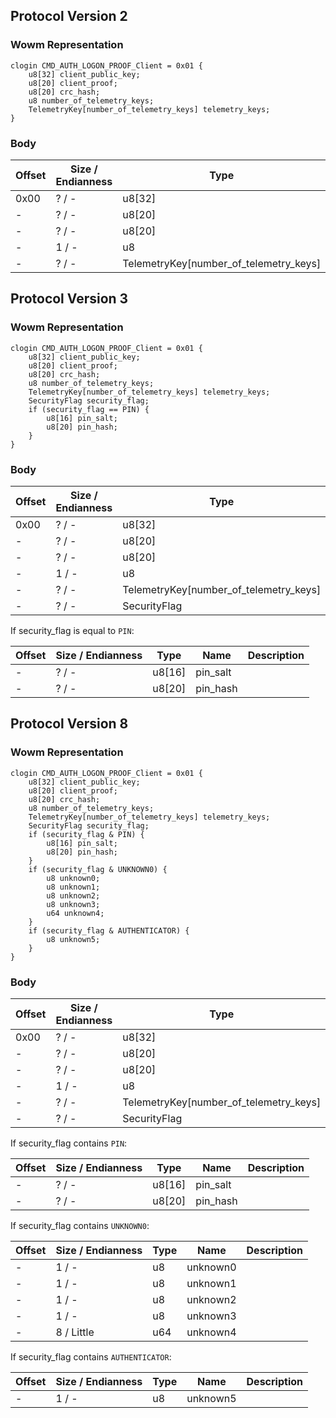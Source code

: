 ## Protocol Version 2

### Wowm Representation
```rust,ignore
clogin CMD_AUTH_LOGON_PROOF_Client = 0x01 {
    u8[32] client_public_key;    
    u8[20] client_proof;    
    u8[20] crc_hash;    
    u8 number_of_telemetry_keys;    
    TelemetryKey[number_of_telemetry_keys] telemetry_keys;    
}
```
### Body
| Offset | Size / Endianness | Type | Name | Description |
| ------ | ----------------- | ---- | ---- | ----------- |
| 0x00 | ? / - | u8[32] | client_public_key |  |
| - | ? / - | u8[20] | client_proof |  |
| - | ? / - | u8[20] | crc_hash |  |
| - | 1 / - | u8 | number_of_telemetry_keys |  |
| - | ? / - | TelemetryKey[number_of_telemetry_keys] | telemetry_keys |  |
## Protocol Version 3

### Wowm Representation
```rust,ignore
clogin CMD_AUTH_LOGON_PROOF_Client = 0x01 {
    u8[32] client_public_key;    
    u8[20] client_proof;    
    u8[20] crc_hash;    
    u8 number_of_telemetry_keys;    
    TelemetryKey[number_of_telemetry_keys] telemetry_keys;    
    SecurityFlag security_flag;    
    if (security_flag == PIN) {        
        u8[16] pin_salt;        
        u8[20] pin_hash;        
    }    
}
```
### Body
| Offset | Size / Endianness | Type | Name | Description |
| ------ | ----------------- | ---- | ---- | ----------- |
| 0x00 | ? / - | u8[32] | client_public_key |  |
| - | ? / - | u8[20] | client_proof |  |
| - | ? / - | u8[20] | crc_hash |  |
| - | 1 / - | u8 | number_of_telemetry_keys |  |
| - | ? / - | TelemetryKey[number_of_telemetry_keys] | telemetry_keys |  |
| - | ? / - | SecurityFlag | security_flag |  |

If security_flag is equal to `PIN`:

| Offset | Size / Endianness | Type | Name | Description |
| ------ | ----------------- | ---- | ---- | ----------- |
| - | ? / - | u8[16] | pin_salt |  |
| - | ? / - | u8[20] | pin_hash |  |
## Protocol Version 8

### Wowm Representation
```rust,ignore
clogin CMD_AUTH_LOGON_PROOF_Client = 0x01 {
    u8[32] client_public_key;    
    u8[20] client_proof;    
    u8[20] crc_hash;    
    u8 number_of_telemetry_keys;    
    TelemetryKey[number_of_telemetry_keys] telemetry_keys;    
    SecurityFlag security_flag;    
    if (security_flag & PIN) {        
        u8[16] pin_salt;        
        u8[20] pin_hash;        
    }    
    if (security_flag & UNKNOWN0) {        
        u8 unknown0;        
        u8 unknown1;        
        u8 unknown2;        
        u8 unknown3;        
        u64 unknown4;        
    }    
    if (security_flag & AUTHENTICATOR) {        
        u8 unknown5;        
    }    
}
```
### Body
| Offset | Size / Endianness | Type | Name | Description |
| ------ | ----------------- | ---- | ---- | ----------- |
| 0x00 | ? / - | u8[32] | client_public_key |  |
| - | ? / - | u8[20] | client_proof |  |
| - | ? / - | u8[20] | crc_hash |  |
| - | 1 / - | u8 | number_of_telemetry_keys |  |
| - | ? / - | TelemetryKey[number_of_telemetry_keys] | telemetry_keys |  |
| - | ? / - | SecurityFlag | security_flag |  |

If security_flag contains `PIN`:

| Offset | Size / Endianness | Type | Name | Description |
| ------ | ----------------- | ---- | ---- | ----------- |
| - | ? / - | u8[16] | pin_salt |  |
| - | ? / - | u8[20] | pin_hash |  |

If security_flag contains `UNKNOWN0`:

| Offset | Size / Endianness | Type | Name | Description |
| ------ | ----------------- | ---- | ---- | ----------- |
| - | 1 / - | u8 | unknown0 |  |
| - | 1 / - | u8 | unknown1 |  |
| - | 1 / - | u8 | unknown2 |  |
| - | 1 / - | u8 | unknown3 |  |
| - | 8 / Little | u64 | unknown4 |  |

If security_flag contains `AUTHENTICATOR`:

| Offset | Size / Endianness | Type | Name | Description |
| ------ | ----------------- | ---- | ---- | ----------- |
| - | 1 / - | u8 | unknown5 |  |
